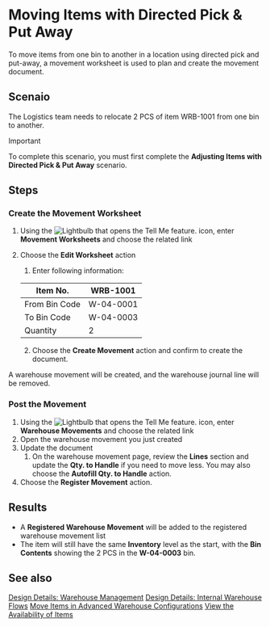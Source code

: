 # Moving Items with Directed Pick & Put Away
To move items from one bin to another in a location using directed pick and put-away, a movement worksheet is used to plan and create the movement document.

## Scenaio
The Logistics team needs to relocate 2 PCS of item WRB-1001 from one bin to another.

> [!IMPORTANT]
> To complete this scenario, you must first complete the **Adjusting Items with Directed Pick & Put Away** scenario.

## Steps

### Create the Movement Worksheet

1.  Using the ![Lightbulb that opens the Tell Me feature.](../../../media/ui-search/search_small.png "Tell me what you want to do") icon, enter **Movement Worksheets** and choose the related link
2.  Choose the **Edit Worksheet** action
    1.  Enter following information:
   
    | Item No. | WRB-1001 |
    |--|--|
    | From Bin Code | W-04-0001 |
    | To Bin Code | W-04-0003 |
    | Quantity | 2 |
    2.  Choose the **Create Movement** action and confirm to create the document.
    
A warehouse movement will be created, and the warehouse journal line will be removed.

### Post the Movement
1.  Using the ![Lightbulb that opens the Tell Me feature.](../../../media/ui-search/search_small.png "Tell me what you want to do") icon, enter **Warehouse Movements** and choose the related link
2.  Open the warehouse movement you just created
3.  Update the document
	1.  On the warehouse movement page, review the **Lines** section and update the **Qty. to Handle** if you need to move less. You may also choose the **Autofill Qty. to Handle** action.
4.  Choose the **Register Movement** action.

## Results
- A **Registered Warehouse Movement** will be added to the registered warehouse movement list
- The item will still have the same **Inventory** level as the start, with the **Bin Contents** showing the 2 PCS in the **W-04-0003** bin.

## See also
[Design Details: Warehouse Management](../../../design-details-warehouse-management.md)
[Design Details: Internal Warehouse Flows](../../../design-details-internal-warehouse-flows.md)
[Move Items in Advanced Warehouse Configurations](../../../warehouse-how-to-move-items-in-advanced-warehousing.md)
[View the Availability of Items](../../../inventory-how-availability-overview.md)